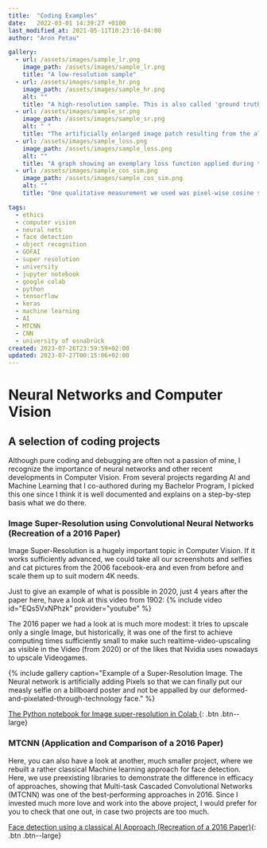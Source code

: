 ```yaml
---
title:  "Coding Examples"
date:   2022-03-01 14:39:27 +0100
last_modified_at: 2021-05-11T10:23:16-04:00
author: "Aron Petau"

gallery:
  - url: /assets/images/sample_lr.png
    image_path: /assets/images/sample_lr.png
    title: "A low-resolution sample"
  - url: /assets/images/sample_hr.png
    image_path: /assets/images/sample_hr.png
    alt: ""
    title: "A high-resolution sample. This is also called 'ground truth' "
  - url: /assets/images/sample_sr.png
    image_path: /assets/images/sample_sr.png
    alt: " "
    title: "The artificially enlarged image patch resulting from the algorithm"
  - url: /assets/images/sample_loss.png
    image_path: /assets/images/sample_loss.png
    alt: ""
    title: "A graph showing an exemplary loss function applied during training"
  - url: /assets/images/sample_cos_sim.png
    image_path: /assets/images/sample_cos_sim.png
    alt: ""
    title: "One qualitative measurement we used was pixel-wise cosine similarity. It is used to measure how similar the output and the ground truth images are"

tags:
  - ethics
  - computer vision
  - neural nets
  - face detection
  - object recognition
  - GOFAI
  - super resolution
  - university
  - jupyter notebook
  - google colab
  - python
  - tensorflow
  - keras
  - machine learning
  - AI
  - MTCNN
  - CNN
  - university of osnabrück
created: 2023-07-26T23:59:59+02:00
updated: 2023-07-27T00:15:06+02:00
---
```


# Neural Networks and Computer Vision
## A selection of coding projects

Although pure coding and debugging are often not a passion of mine, I recognize the importance of neural networks and other recent developments in Computer Vision. From several projects regarding AI and Machine Learning that I co-authored during my Bachelor Program, I picked this one since I think it is well documented and explains on a step-by-step basis what we do there. 


### Image Super-Resolution using Convolutional Neural Networks (Recreation of a 2016 Paper)
Image Super-Resolution is a hugely important topic in Computer Vision. If it works sufficiently advanced, we could take all our screenshots and selfies and cat pictures from the 2006 facebook-era and even from before and scale them up to suit modern 4K needs. 

Just to give an example of what is possible in 2020, just 4 years after the paper here, have a look at this video from 1902:
{% include video id="EQs5VxNPhzk" provider="youtube" %}

The 2016 paper we had a look at is much more modest: it tries to upscale only a single Image, but historically, it was one of the first to achieve computing times sufficiently small to make such realtime-video-upscaling as visible in the Video (from 2020) or of the likes that Nvidia uses nowadays to upscale Videogames.

{% include gallery caption="Example of a Super-Resolution Image. The Neural network is artificially adding Pixels so that we can finally put our measly selfie on a billboard poster and not be appalled by our deformed-and-pixelated-through-technology face." %}

[The Python notebook for Image super-resolution in Colab ]( https://colab.research.google.com/drive/1RlgIKJmX8Omz9CTktX7cdIV_BwarUFpv?usp=sharing){: .btn .btn--large}


 ### MTCNN (Application and Comparison of a 2016 Paper)
Here, you can also have a look at another, much smaller project, where we rebuilt a rather classical Machine learning approach for face detection. Here, we use preexisting libraries to demonstrate the difference in efficacy of approaches, showing that Multi-task Cascaded Convolutional Networks (MTCNN) was one of the best-performing approaches in 2016. Since I invested much more love and work into the above project, I would prefer for you to check that one out, in case two projects are too much.  

 [Face detection using a classical AI Approach (Recreation of a 2016 Paper)](https://colab.research.google.com/drive/1uNGsVZ0Q42JRNa3BuI4W-JNJHaXD26bu?usp=sharing){: .btn .btn--large}
